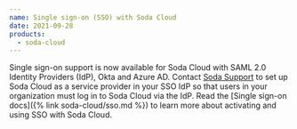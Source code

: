 ```yaml
---
name: Single sign-on (SSO) with Soda Cloud
date: 2021-09-28
products:
  - soda-cloud
---
```

Single sign-on support is now available for Soda Cloud with SAML 2.0 Identity Providers (IdP), Okta and Azure AD. Contact <a href="mailto:support@soda.io">Soda Support</a> to set up Soda Cloud as a service provider in your SSO IdP so that users in your organization must log in to Soda Cloud via the IdP. Read the [Single sign-on docs]({% link soda-cloud/sso.md %}) to learn more about activating and using SSO with Soda Cloud.